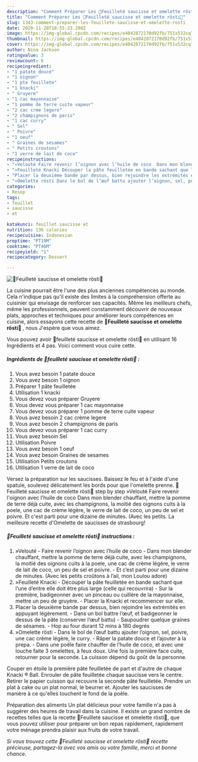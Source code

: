 ```yaml
---
description: "Comment Préparer Les 🍃Feuilleté saucisse et omelette rösti🍃"
title: "Comment Préparer Les 🍃Feuilleté saucisse et omelette rösti🍃"
slug: 1343-comment-preparer-les-feuillete-saucisse-et-omelette-rosti
date: 2020-11-28T10:55:23.298Z
image: https://img-global.cpcdn.com/recipes/e4042872170d92fb/751x532cq70/🍃feuillete-saucisse-et-omelette-rosti🍃-photo-principale-de-la-recette.jpg
thumbnail: https://img-global.cpcdn.com/recipes/e4042872170d92fb/751x532cq70/🍃feuillete-saucisse-et-omelette-rosti🍃-photo-principale-de-la-recette.jpg
cover: https://img-global.cpcdn.com/recipes/e4042872170d92fb/751x532cq70/🍃feuillete-saucisse-et-omelette-rosti🍃-photo-principale-de-la-recette.jpg
author: Nina Jackson
ratingvalue: 3
reviewcount: 6
recipeingredient:
- "1 patate douce"
- "1 oignon"
- "1 pte feuillete"
- "1 knacki"
- " Gruyere"
- "1 cac mayonnaise"
- "1 pomme de terre cuite vapeur"
- "2 cac crme legere"
- "2 champignons de paris"
- "1 cac curry"
- " Sel"
- " Poivre"
- "1 oeuf"
- " Graines de sesames"
- " Petits croutons"
- "1 verre de lait de coco"
recipeinstructions:
- "»Velouté Faire revenir l’oignon avec l’huile de coco  Dans mon blender chauffant, mettre la pomme de terre déjà cuite, avec les champignons, la moitié des oignons cuits à la poele, une cac de crème légère, le verre de lait de coco, un peu de sel et poivre. Et c’est parti pour une dizaine de minutes. (Avec les petits croûtons à l’ail, mon Loulou adore)"
- "»Feuilleté Knacki Découper la pâte feuilletée en bande sachant que l’une d’entre elle doit être plus large (celle qui recouvrira) Sur la première, badigeonner avec un pinceau ou cuillère de la mayonnaise, mettre un peu de gruyère. Placer la Knacki et recommencer sur elle."
- "Placer la deuxième bande par dessus, bien rejoindre les extrémités en appuyant légèrement. Dans un bol battre l’œuf, et badigeonner le dessus de la pâte (conserver l’œuf battu) Saupoudrer quelque graines de sésames. Hop au four durant 12 mins à 180 degrés"
- "»Omelette rösti Dans le bol de l’œuf battu ajouter l’oignon, sel, poivre, une cac crème légère, le curry. Râper la patate douce et l’ajouter à la prepa. Dans une poêle faire chauffer de l’huile de coco, et avec une louche faite 3 omelettes, à feux doux. Une fois la première face cuite, retourner pour la seconde. La cuisson dépend du goût de la personne."
categories:
- Resep
tags:
- feuillet
- saucisse
- et

katakunci: feuillet saucisse et 
nutrition: 136 calories
recipecuisine: Indonesian
preptime: "PT19M"
cooktime: "PT46M"
recipeyield: "1"
recipecategory: Dessert

---
```



![🍃Feuilleté saucisse et omelette rösti🍃](https://img-global.cpcdn.com/recipes/e4042872170d92fb/751x532cq70/🍃feuillete-saucisse-et-omelette-rosti🍃-photo-principale-de-la-recette.jpg)

La cuisine pourrait être l'une des plus anciennes compétences au monde. Cela n'indique pas qu'il existe des limites à la compréhension offerte au cuisinier qui envisage de renforcer ses capacités. Même les meilleurs chefs, même les professionnels, peuvent constamment découvrir de nouveaux plats, approches et techniques pour améliorer leurs compétences en cuisine, alors essayons cette recette de <strong> 🍃Feuilleté saucisse et omelette rösti🍃 </strong>, nous J'espère que vous aimez.

<!--inarticleads1-->

Vous pouvez avoir 🍃feuilleté saucisse et omelette rösti🍃 en utilisant 16 Ingrédients et 4 pas. Voici comment vous cuire cette.

##### Ingrédients de 🍃feuilleté saucisse et omelette rösti🍃 :

1. Vous avez besoin 1 patate douce
1. Vous avez besoin 1 oignon
1. Préparer 1 pâte feuilletée
1. Utilisation 1 knacki
1. Vous devez vous préparer  Gruyere
1. Vous devez vous préparer 1 cac mayonnaise
1. Vous devez vous préparer 1 pomme de terre cuite vapeur
1. Vous avez besoin 2 cac crème legere
1. Vous avez besoin 2 champignons de paris
1. Vous devez vous préparer 1 cac curry
1. Vous avez besoin  Sel
1. Utilisation  Poivre
1. Vous avez besoin 1 oeuf
1. Vous avez besoin  Graines de sesames
1. Utilisation  Petits croutons
1. Utilisation 1 verre de lait de coco


Versez la préparation sur les saucisses. Baissez le feu et à l&#39;aide d&#39;une spatule, soulevez délicatement les bords pour que l&#39;omelette prenne. 🍃Feuilleté saucisse et omelette rösti🍃 step by step »Velouté Faire revenir l&#39;oignon avec l&#39;huile de coco Dans mon blender chauffant, mettre la pomme de terre déjà cuite, avec les champignons, la moitié des oignons cuits à la poele, une cac de crème légère, le verre de lait de coco, un peu de sel et poivre. Et c&#39;est parti pour une dizaine de minutes. (Avec les petits. La meilleure recette d&#39;Omelette de saucisses de strasbourg! 

<!--inarticleads2-->

##### 🍃Feuilleté saucisse et omelette rösti🍃 instructions :

1. »Velouté - Faire revenir l’oignon avec l’huile de coco  - Dans mon blender chauffant, mettre la pomme de terre déjà cuite, avec les champignons, la moitié des oignons cuits à la poele, une cac de crème légère, le verre de lait de coco, un peu de sel et poivre. - Et c’est parti pour une dizaine de minutes. (Avec les petits croûtons à l’ail, mon Loulou adore)
1. »Feuilleté Knacki - Découper la pâte feuilletée en bande sachant que l’une d’entre elle doit être plus large (celle qui recouvrira) - Sur la première, badigeonner avec un pinceau ou cuillère de la mayonnaise, mettre un peu de gruyère. - Placer la Knacki et recommencer sur elle.
1. Placer la deuxième bande par dessus, bien rejoindre les extrémités en appuyant légèrement. - Dans un bol battre l’œuf, et badigeonner le dessus de la pâte (conserver l’œuf battu) - Saupoudrer quelque graines de sésames. - Hop au four durant 12 mins à 180 degrés
1. »Omelette rösti - Dans le bol de l’œuf battu ajouter l’oignon, sel, poivre, une cac crème légère, le curry. - Râper la patate douce et l’ajouter à la prepa. - Dans une poêle faire chauffer de l’huile de coco, et avec une louche faite 3 omelettes, à feux doux. Une fois la première face cuite, retourner pour la seconde. La cuisson dépend du goût de la personne.


Couper en étoile la première pâte feuilletée de part et d&#39;autre de chaque Knacki ® Ball. Enrouler de pâte feuilletée chaque saucisse vers le centre. Retirer le papier cuisson qui recouvre la seconde pâte feuilletée. Prendre un plat à cake ou un plat normal, le beurrer et. Ajouter les saucisses de manière à ce qu&#39;elles touchent le fond de la poêle. 

<!--inarticleads1-->

<p>
Préparation des aliments Un plat délicieux pour votre famille n'a pas à suggérer des heures de travail dans la cuisine. Il existe un grand nombre de recettes telles que la recette 🍃Feuilleté saucisse et omelette rösti🍃, que vous pouvez utiliser pour préparer un bon repas rapidement, rapidement votre ménage prendra plaisir aux fruits de votre travail.
</p>

<p>
<i>Si vous trouvez cette 🍃Feuilleté saucisse et omelette rösti🍃 recette précieuse, partagez-la avec vos amis ou votre famille, merci et bonne chance.</i>
</p>
